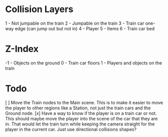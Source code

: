 # Collision Layers

1 - Not jumpable on the train
2 - Jumpable on the train
3 - Train car one-way edge (can jump out but not in)
4 - Player
5 - Items
6 - Train car bed

# Z-Index

-1 - Objects on the ground
 0 - Train car floors
 1 - Players and objects on the train

# Todo

[ ] Move the Train nodes to the Main scene.
	This is to make it easier to move the player to other regions like a Station, not just the train cars and the Ground node.
[x] Have a way to know if the player is on a train car or not.
	This should maybe move the player into the scene of the car that they are in. That would let the train turn while keeping the camera straight for the player in the current car.
	Just use directional collisions shapes?
